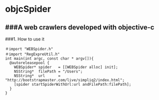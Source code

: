 objcSpider 
===========
###A web crawlers developed with objective-c
-----
###1. How to use it
    
    ＃import "WEBSpider.h"
	＃import "RegExpreUtil.h"
	int main(int argc, const char * argv[]){
	  @autoreleasepool {
	    WEBSpider* spider   = [[WEBSpider alloc] init];
	    NSString*  filePath = "/Users";
	    NSString*  url      = "http://bootstrapmaster.com/live/simpliq2/index.html";
        [spider startSpiderWithUrl:url andFilePath:filePath];
	  }
	}
    